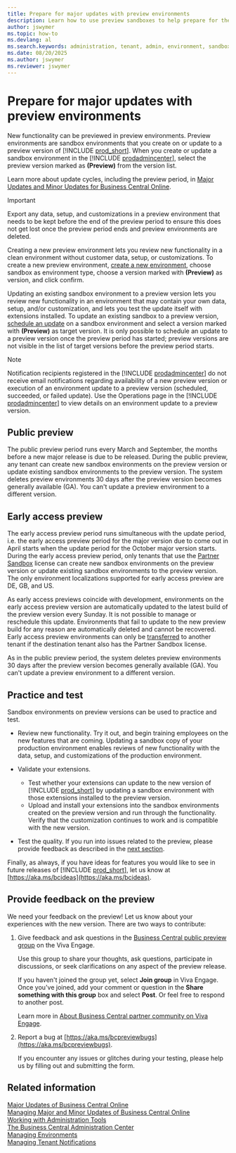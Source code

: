 ```yaml
---
title: Prepare for major updates with preview environments
description: Learn how to use preview sandboxes to help prepare for the next major update of Business Central online.
author: jswymer
ms.topic: how-to
ms.devlang: al
ms.search.keywords: administration, tenant, admin, environment, sandbox, update
ms.date: 08/20/2025
ms.author: jswymer
ms.reviewer: jswymer
---
```


# Prepare for major updates with preview environments

New functionality can be previewed in preview environments. Preview environments are sandbox environments that you create on or update to a preview version of [!INCLUDE [prod_short](../developer/includes/prod_short.md)]. When you create or update a sandbox environment in the [!INCLUDE [prodadmincenter](../developer/includes/prodadmincenter.md)], select the preview version marked as **(Preview)** from the version list.

Learn more about update cycles, including the preview period, in [Major Updates and Minor Updates for Business Central Online](update-rollout-timeline.md).

> [!IMPORTANT]
> Export any data, setup, and customizations in a preview environment that needs to be kept before the end of the preview period to ensure this does not get lost once the preview period ends and preview environments are deleted. 

Creating a new preview environment lets you review new functionality in a clean environment without customer data, setup, or customizations. To create a new preview environment, [create a new environment](tenant-admin-center-environments.md#create-a-new-environment), choose sandbox as environment type, choose a version marked with **(Preview)** as version, and click confirm.

Updating an existing sandbox environment to a preview version lets you review new functionality in an environment that may contain your own data, setup, and/or customization, and lets you test the update itself with extensions installed. To update an existing sandbox to a preview version, [schedule an update](tenant-admin-center-update-management.md#schedule) on a sandbox environment and select a version marked with **(Preview)** as target version. It is only possible to schedule an update to a preview version once the preview period has started; preview versions are not visible in the list of target versions before the preview period starts.

> [!NOTE]
> Notification recipients registered in the [!INCLUDE [prodadmincenter](../developer/includes/prodadmincenter.md)] do not receive email notifications regarding availability of a new preview version or execution of an environment update to a preview version (scheduled, succeeded, or failed update). Use the Operations page in the [!INCLUDE [prodadmincenter](../developer/includes/prodadmincenter.md)] to view details on an environment update to a preview version.

## Public preview
The public preview period runs every March and September, the months before a new major release is due to be released. During the public preview, any tenant can create new sandbox environments on the preview version or update existing sandbox environments to the preview version. The system deletes preview environments 30 days after the preview version becomes generally available (GA). You can't update a preview environment to a different version.

## Early access preview
The early access preview period runs simultaneous with the update period, i.e. the early access preview period for the major version due to come out in April starts when the update period for the October major version starts. During the early access preview period, only tenants that use the [Partner Sandbox](environment-types.md#partnersandbox) license can create new sandbox environments on the preview version or update existing sandbox environments to the preview version. The only environment localizations supported for early access preview are DE, GB, and US. 

As early access previews coincide with development, environments on the early access preview version are automatically updated to the latest build of the preview version every Sunday. It is not possible to manage or reschedule this update. Environments that fail to update to the new preview build for any reason are automatically deleted and cannot be recovered. Early access preview environments can only be [transferred](tenant-admin-center-environments-move.md) to another tenant if the destination tenant also has the Partner Sandbox license.

As in the public preview period, the system deletes preview environments 30 days after the preview version becomes generally available (GA). You can't update a preview environment to a different version.

## Practice and test

Sandbox environments on preview versions can be used to practice and test.

- Review new functionality. Try it out, and begin training employees on the new features that are coming. Updating a sandbox copy of your production environment enables reviews of new functionality with the data, setup, and customizations of the production environment.
- Validate your extensions.

  - Test whether your extensions can update to the new version of [!INCLUDE [prod_short](../developer/includes/prod_short.md)] by updating a sandbox environment with those extensions installed to the preview version.
  - Upload and install your extensions into the sandbox environments created on the preview version and run through the functionality. Verify that the customization continues to work and is compatible with the new version.
- Test the quality. If you run into issues related to the preview, please provide feedback as described in the [next section](#provide-feedback-on-the-preview).

Finally, as always, if you have ideas for features you would like to see in future releases of [!INCLUDE [prod_short](../developer/includes/prod_short.md)], let us know at [https://aka.ms/bcideas](https://aka.ms/bcideas).

## Provide feedback on the preview

We need your feedback on the preview! Let us know about your experiences with the new version. There are two ways to contribute:

1. Give feedback and ask questions in the [Business Central public preview group](https://aka.ms/BCPublicPreviewGroup) on the Viva Engage.

   Use this group to share your thoughts, ask questions, participate in discussions, or seek clarifications on any aspect of the preview release.

   If you haven't joined the group yet, select **Join group** in Viva Engage. Once you've joined, add your comment or question in the **Share something with this group** box and select **Post**. Or feel free to respond to another post.

   Learn more in [About Business Central partner community on Viva Engage](../join-viva-engage.md).

1. Report a bug at [https://aka.ms/bcpreviewbugs](https://aka.ms/bcpreviewbugs).

   If you encounter any issues or glitches during your testing, please help us by filling out and submitting the form.

## Related information

[Major Updates of Business Central Online](update-rollout-timeline.md)  
[Managing Major and Minor Updates of Business Central Online](tenant-admin-center-update-management.md)  
[Working with Administration Tools](administration.md)  
[The Business Central Administration Center](tenant-admin-center.md)  
[Managing Environments](tenant-admin-center-environments.md)  
[Managing Tenant Notifications](tenant-admin-center-notifications.md)  
